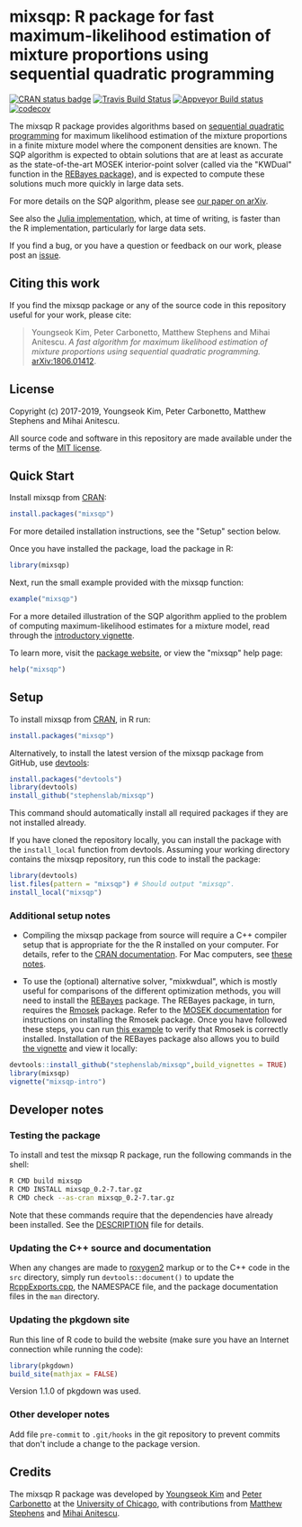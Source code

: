 # mixsqp: R package for fast maximum-likelihood estimation of mixture proportions using sequential quadratic programming

[![CRAN status badge](https://www.r-pkg.org/badges/version/mixsqp)](https://cran.r-project.org/package=mixsqp)
[![Travis Build Status](https://travis-ci.org/stephenslab/mixsqp.svg?branch=master)](https://travis-ci.org/stephenslab/mixsqp)
[![Appveyor Build status](https://ci.appveyor.com/api/projects/status/i8744qet66w5uhe2?svg=true)](https://ci.appveyor.com/project/pcarbo/mixsqp)
[![codecov](https://codecov.io/gh/stephenslab/mixsqp/branch/master/graph/badge.svg)](https://codecov.io/gh/stephenslab/mixsqp)

The mixsqp R package provides algorithms based on [sequential 
quadratic programming][sqp] for maximum likelihood estimation of the
mixture proportions in a finite mixture model where the component
densities are known. The SQP algorithm is expected to obtain solutions
that are at least as accurate as the state-of-the-art MOSEK
interior-point solver (called via the "KWDual" function in the
[REBayes package][rebayes]), and is expected to compute these
solutions much more quickly in large data sets.

For more details on the SQP algorithm, please see [our paper on 
arXiv][arxiv-paper].

See also the [Julia implementation][mixsqp-julia], which, at time of
writing, is faster than the R implementation, particularly for large
data sets.

If you find a bug, or you have a question or feedback on our work,
please post an [issue][issues].

## Citing this work

If you find the mixsqp package or any of the source code in this
repository useful for your work, please cite:

> Youngseok Kim, Peter Carbonetto, Matthew Stephens and Mihai
> Anitescu. *A fast algorithm for maximum likelihood estimation of
> mixture proportions using sequential quadratic programming.*
> [arXiv:1806.01412][arxiv-paper].

## License

Copyright (c) 2017-2019, Youngseok Kim, Peter Carbonetto, Matthew
Stephens and Mihai Anitescu.

All source code and software in this repository are made available
under the terms of the [MIT license][mit-license].

## Quick Start

Install mixsqp from [CRAN](http://www.r-pkg.org/pkg/varbvs):

```R
install.packages("mixsqp")
```

For more detailed installation instructions, see the "Setup" section
below.

Once you have installed the package, load the package in R:

```R
library(mixsqp)
```

Next, run the small example provided with the mixsqp function:

```R
example("mixsqp")
```

For a more detailed illustration of the SQP algorithm applied to the
problem of computing maximum-likelihood estimates for a mixture model,
read through the [introductory vignette][mixsqp-vignette].

To learn more, visit the [package website][mixsqp-website], or view
the "mixsqp" help page:

```R
help("mixsqp")
```

## Setup

To install mixsqp from [CRAN](http://www.r-pkg.org/pkg/varbvs), in R
run:

```R
install.packages("mixsqp")
```

Alternatively, to install the latest version of the mixsqp package
from GitHub, use [devtools][devtools]:

```R
install.packages("devtools")
library(devtools)
install_github("stephenslab/mixsqp")
```

This command should automatically install all required packages if
they are not installed already.

If you have cloned the repository locally, you can install the package
with the `install_local` function from devtools. Assuming your working
directory contains the mixsqp repository, run this code to install the
package:

```R
library(devtools)
list.files(pattern = "mixsqp") # Should output "mixsqp".
install_local("mixsqp")
```

### Additional setup notes

+ Compiling the mixsqp package from source will require a C++ compiler
setup that is appropriate for the the R installed on your
computer. For details, refer to the [CRAN documentation][cran]. For
Mac computers, see [these notes][compiling-macos].

+ To use the (optional) alternative solver, "mixkwdual", which is
mostly useful for comparisons of the different optimization methods,
you will need to install the [REBayes][rebayes] package. The REBayes
package, in turn, requires the [Rmosek][mosek] package. Refer to the
[MOSEK documentation][mosek-docs] for instructions on installing the
Rmosek package. Once you have followed these steps, you can run
[this example](inst/code/test.rmosek.R) to verify that Rmosek is
correctly installed. Installation of the REBayes package also allows
you to build [the vignette][mixsqp-vignette] and view it locally:

```R
devtools::install_github("stephenslab/mixsqp",build_vignettes = TRUE)
library(mixsqp)
vignette("mixsqp-intro")
```

## Developer notes

### Testing the package

To install and test the mixsqp R package, run the following commands
in the shell:

```bash
R CMD build mixsqp
R CMD INSTALL mixsqp_0.2-7.tar.gz
R CMD check --as-cran mixsqp_0.2-7.tar.gz
```

Note that these commands require that the dependencies have already
been installed. See the [DESCRIPTION](DESCRIPTION) file for details.

### Updating the C++ source and documentation

When any changes are made to [roxygen2][roxygen2] markup or to the C++
code in the `src` directory, simply run `devtools::document()` to 
update the [RcppExports.cpp](src/RcppExports.cpp), the NAMESPACE file,
and the package documentation files in the `man` directory.

### Updating the pkgdown site

Run this line of R code to build the website (make sure you have an
Internet connection while running the code):

```R
library(pkgdown)
build_site(mathjax = FALSE)
```

Version 1.1.0 of pkgdown was used.

### Other developer notes

Add file `pre-commit` to `.git/hooks` in the git repository to
prevent commits that don't include a change to the package version.

## Credits

The mixsqp R package was developed by [Youngseok Kim][youngseok] and
[Peter Carbonetto][peter] at the [University of Chicago][uchicago],
with contributions from [Matthew Stephens][matthew] and
[Mihai Anitescu][mihai].

[mixsqp-website]: https://stephenslab.github.io/mixsqp
[mixsqp-vignette]: https://stephenslab.github.io/mixsqp/articles/mixsqp-intro.html
[sqp]: https://neos-guide.org/content/sequential-quadratic-programming
[arxiv-paper]: https://arxiv.org/abs/1806.01412
[mixsqp-julia]: https://github.com/stephenslab/mixsqp-paper
[issues]: https://github.com/stephenslab/mixsqp/issues
[rebayes]: https://cran.r-project.org/package=REBayes
[mosek]: https://www.mosek.com
[mosek-docs]: https://www.mosek.com/documentation
[uchicago]: https://www.uchicago.edu
[youngseok]: https://github.com/youngseok-kim
[peter]: https://pcarbo.github.io
[matthew]: http://stephenslab.uchicago.edu
[mihai]: http://www.mcs.anl.gov/~anitescu
[mit-license]: https://opensource.org/licenses/mit-license.html
[devtools]: https://github.com/r-lib/devtools
[roxygen2]: https://cran.r-project.org/package=roxygen2
[cran]: https://cran.r-project.org
[compiling-macos]: https://pcarbo.github.io/pcarbo/r-macos.html
